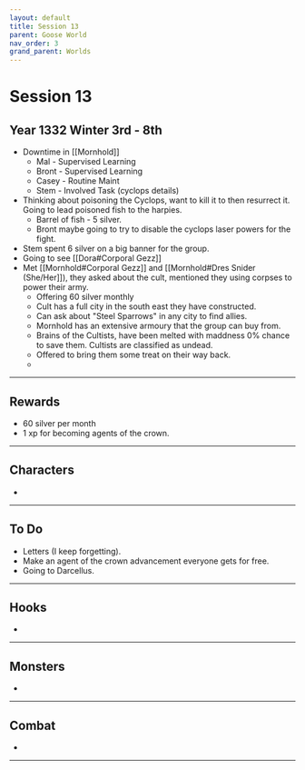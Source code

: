 ```yaml
---
layout: default
title: Session 13
parent: Goose World
nav_order: 3
grand_parent: Worlds
---
```

# Session 13

## Year 1332 Winter 3rd - 8th
* Downtime in [[Mornhold]]
	* Mal - Supervised Learning 
	* Bront - Supervised Learning
	* Casey - Routine Maint
	* Stem - Involved Task (cyclops details) 
* Thinking about poisoning the Cyclops, want to kill it to then resurrect it. Going to lead poisoned fish to the harpies.
	* Barrel of fish - 5 silver.
	* Bront maybe going to try to disable the cyclops laser powers for the fight.
* Stem spent 6 silver on a big banner for the group.
* Going to see [[Dora#Corporal Gezz]] 
* Met [[Mornhold#Corporal Gezz]] and [[Mornhold#Dres Snider (She/Her]]), they asked about the cult, mentioned they using corpses to power their army.
	* Offering 60 silver monthly
	* Cult has a full city in the south east they have constructed.
	* Can ask about "Steel Sparrows" in any city to find allies.
	* Mornhold has an extensive armoury that the group can buy from.
	* Brains of the Cultists, have been melted with maddness 0% chance to save them. Cultists are classified as undead. 
	* Offered to bring them some treat on their way back.
	* 


---

## Rewards
* 60 silver per month
* 1 xp for becoming agents of the crown.


---

## Characters
* 
 

---

## To Do
* Letters (I keep forgetting).
* Make an agent of the crown advancement everyone gets for free.
* Going to Darcellus. 


---

## Hooks
* 


---

## Monsters
* 


---

## Combat
* 

---
